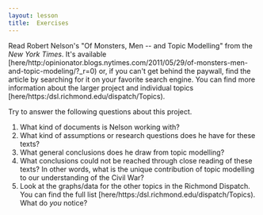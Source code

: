 ```yaml
---
layout: lesson
title:  Exercises
---
```

Read Robert Nelson's "Of Monsters, Men -- and Topic Modelling" from the _New York Times_. It's available [here/http:/opinionator.blogs.nytimes.com/2011/05/29/of-monsters-men-and-topic-modeling/?_r=0) or, if you can't get behind the paywall, find the article by searching for it on your favorite search engine. You can find more information about the larger project and individual topics [here/https:/dsl.richmond.edu/dispatch/Topics).

Try to answer the following questions about this project.

1. What kind of documents is Nelson working with?
2. What kind of assumptions or research questions does he have for these texts?
3. What general conclusions does he draw from topic modelling? 
4. What conclusions could not be reached through close reading of these texts? In other words, what is the unique contribution of topic modelling to our understanding of the Civil War?
5. Look at the graphs\/data for the other topics in the Richmond Dispatch. You can find the full list [here/https:/dsl.richmond.edu/dispatch/Topics). What do _you_ notice?


